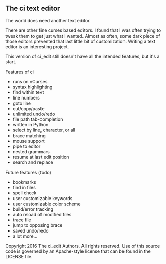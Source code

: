 ## The ci text editor

The world does need another text editor.

There are other fine curses based editors. I found that I was often trying to
tweak them to get just what I wanted. Almost as often, some dark piece of those
editors prevented that last little bit of customization. Writing a text editor
is an interesting project.

This version of ci_edit still doesn't have all the intended features, but it's
a start.

Features of ci

- runs on nCurses
- syntax highlighting
- find within text
- line numbers
- goto line
- cut/copy/paste
- unlimited undo/redo
- file path tab-completion
- written in Python
- select by line, character, or all
- brace matching
- mouse support
- pipe to editor
- nested grammars
- resume at last edit position
- search and replace

Future features (todo)

- bookmarks
- find in files
- spell check
- user customizable keywords
- user customizable color scheme
- build/error tracking
- auto reload of modified files
- trace file
- jump to opposing brace
- saved undo/redo
- a lot more...

Copyright 2016 The ci_edit Authors. All rights reserved.
Use of this source code is governed by an Apache-style license that can be
found in the LICENSE file.
